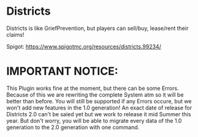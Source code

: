 # Districts
Districts is like GriefPrevention, but players can sell/buy, lease/rent their claims!

Spigot: https://www.spigotmc.org/resources/districts.99234/

# IMPORTANT NOTICE:

This Plugin works fine at the moment, but there can be some Errors. Because of this we are rewriting the complete System atm so it will be better than before. You will still be supported if any Errors occure, but we won't add new features in the 1.0 generation!
An exact date of release for Districts 2.0 can't be saied yet but we work to release it mid Summer this year.
But don't worry, you will be able to migrate every data of the 1.0 generation to the 2.0 generation with one command.
